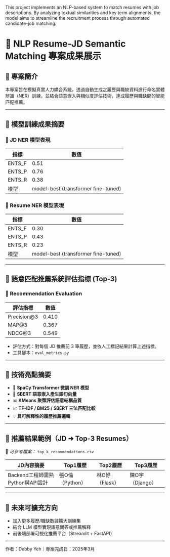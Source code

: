 This project implements an NLP-based system to match resumes with job descriptions. By analyzing textual similarities and key term alignments, the model aims to streamline the recruitment process through automated candidate-job matching.

# 📌 NLP Resume-JD Semantic Matching 專案成果展示

## 📘 專案簡介
本專案旨在模擬真實人力媒合系統，透過自動生成之履歷與職缺資料進行命名實體辨識（NER）訓練，並結合語意嵌入與相似度評估技術，達成履歷與職缺間的智能匹配推薦。

---

## 📌 模型訓練成果摘要

### 🔹 JD NER 模型表現
| 指標       | 數值   |
|------------|--------|
| ENTS_F     | 0.51   |
| ENTS_P     | 0.76   |
| ENTS_R     | 0.38   |
| 模型       | model-best (transformer fine-tuned) |

### 🔹 Resume NER 模型表現
| 指標       | 數值   |
|------------|--------|
| ENTS_F     | 0.30   |
| ENTS_P     | 0.43   |
| ENTS_R     | 0.23   |
| 模型       | model-best (transformer fine-tuned) |

---

## 📌 語意匹配推薦系統評估指標 (Top-3)

### 🔹 Recommendation Evaluation
| 評估指標     | 數值   |
|--------------|--------|
| Precision@3  | 0.410  |
| MAP@3        | 0.367  |
| NDCG@3       | 0.549  |

- 評估方式：對每個 JD 推薦前 3 筆履歷，並依人工標記結果計算上述指標。
- 工具腳本：`eval_metrics.py`

---

## 📌 技術亮點摘要

- 🔧 **SpaCy Transformer 微調 NER 模型**
- 🧠 **SBERT 語意嵌入產生語句向量**
- 📊 **KMeans 聚類評估語意結構品質**
- 📈 **TF-IDF / BM25 / SBERT 三法匹配比較**
- 💡 **具可解釋性的履歷推薦邏輯**

---

## 📁 推薦結果範例（JD ➜ Top-3 Resumes）

📄 *可參考檔案：* `top_k_recommendations.csv`

| JD內容摘要                      | Top1履歷         | Top2履歷         | Top3履歷         |
|--------------------------------|------------------|------------------|------------------|
| Backend工程師需熟Python與API設計 | 張O倫（Python）  | 林O妤（Flask）   | 陳O宇（Django）  |

---

## 🧠 未來可擴充方向
- 加入更多履歷/職缺數據擴大訓練集
- 結合 LLM 模型實現語意問答或推薦解釋
- 前後端部署可視化推薦平台（Streamlit + FastAPI）

---
作者：Debby Yeh｜專案完成日：2025年3月
